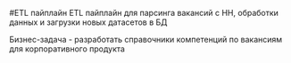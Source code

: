 #ETL пайплайн
ETL пайплайн для парсинга вакансий с HH, обработки данных и загрузки новых датасетов в БД

Бизнес-задача - разработать справочники компетенций по вакансиям для корпоративного продукта
